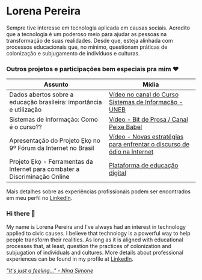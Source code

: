 # Lorena Pereira

Sempre tive interesse em tecnologia aplicada em causas sociais. Acredito que a tecnologia é um poderoso meio para ajudar as pessoas na transformação de suas realidades. Desde que, esteja alinhada com processos educacionais que, no mínimo, questionam práticas de colonização e subjugamento de indivíduos e culturas.


### Outros projetos e participações bem especiais pra mim ❤️

Assunto   | Mídia
--------- | ------
Dados abertos sobre a educação brasileira: importância e utilização | [Vídeo no canal do Curso Sistemas de Informação - UNEB](https://www.youtube.com/watch?v=3MH5TBTo9hI)
Sistemas de Informação: Como é o curso?? | [Vídeo - Bit de Prosa / Canal Peixe Babel](https://youtu.be/tFAMSWmHjFo?list=PL3Wx5P4NOzUhcIWeCXx67zI8UI2f32yVK)
Apresentação do Projeto Ẹkọ no 9º Fórum da Internet no Brasil| [Vídeo - Novas estratégias para enfrentar o discurso de ódio na Internet](https://youtu.be/DArj2HuxzbQ?list=PLQq8-9yVHyOZC-nib--n6hvuJStk1TKsA&t=2958)
Projeto Ẹkọ - Ferramentas da Internet para combater a Discriminação Online | [Plataforma de educação digital](https://projetoeko.com.br/)

Mais detalhes sobre as experiências profissionais podem ser encontrados em meu perfil no [LinkedIn](www.linkedin.com/in/lorenaps).

### Hi there 👋

My name is Lorena Pereira and I've always had an interest in technology applied to civic causes. 
I believe that technology is a powerful way to help people transform their realities. As long as it 
is aligned with educational processes that, at least, question the practices of colonization and 
subjugation of individuals and cultures. 
More details about professional experiences can be found in my profile at [LinkedIn](www.linkedin.com/in/lorenaps).


[*"It's just a feeling..." - Nina Simone*](https://www.youtube.com/watch?v=ZF9j4lMoSQk)
